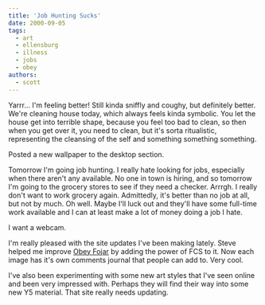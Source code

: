 ```yaml
---
title: 'Job Hunting Sucks'
date: 2000-09-05
tags:
  - art
  - ellensburg
  - illness
  - jobs
  - obey
authors:
  - scott
---
```


Yarrr... I'm feeling better! Still kinda sniffly and coughy, but definitely better. We're cleaning house today, which always feels kinda symbolic. You let the house get into terrible shape, because you feel too bad to clean, so then when you get over it, you need to clean, but it's sorta ritualistic, representing the cleansing of the self and something something something.

Posted a new wallpaper to the desktop section.

Tomorrow I'm going job hunting. I really hate looking for jobs, especially when there aren't any available. No one in town is hiring, and so tomorrow I'm going to the grocery stores to see if they need a checker. Arrrgh. I really don't want to work grocery again. Admittedly, it's better than no job at all, but not by much. Oh well. Maybe I'll luck out and they'll have some full-time work available and I can at least make a lot of money doing a job I hate.

I want a webcam.

I'm really pleased with the site updates I've been making lately. Steve helped me improve [Obey Fojar](http://spaceninja.com/site-archives/obey/v2/) by adding the power of FCS to it. Now each image has it's own comments journal that people can add to. Very cool.

I've also been experimenting with some new art styles that I've seen online and been very impressed with. Perhaps they will find their way into some new Y5 material. That site really needs updating.
